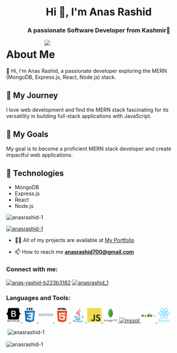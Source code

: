 



<h1 align="center">Hi 👋, I'm Anas Rashid</h1>
<h3 align="center">A passionate Software Developer from Kashmir🍁</h3>
<img align="right" width="400" src="https://media.tenor.com/NOYF3f82b_gAAAAC/programmer.gif"/>

  <div>
    <h1>About Me</h1>
  <p>👋 Hi, I'm Anas Rashid, a passionate developer exploring the MERN (MongoDB, Express.js, React, Node.js) stack.</p>
  
  <h2>🚀 My Journey</h2>
  <p>I love web development and find the MERN stack fascinating for its versatility in building full-stack applications with JavaScript.</p>
  
  <h2>🎯 My Goals</h2>
  <p>My goal is to become a proficient MERN stack developer and create impactful web applications.</p>
  
  <h2>🔧 Technologies</h2>
  <ul>
    <li>MongoDB</li>
    <li>Express.js</li>
    <li>React</li>
    <li>Node.js</li>
  </ul>
  </div>



<p align="left"> <img src="https://komarev.com/ghpvc/?username=anasrashid-1&label=Profile%20views&color=0e75b6&style=flat" alt="anasrashid-1" /> </p>

<p align="left"> <a href="https://github.com/ryo-ma/github-profile-trophy"><img src="https://github-profile-trophy.vercel.app/?username=anasrashid-1" alt="anasrashid-1" /></a> </p>

- 👨‍💻 All of my projects are available at [My Portfolio](anasrashid-1.github.io)

- 📫 How to reach me **anasrashid700@gmail.com**

<h3 align="left">Connect with me:</h3>
<p align="left">
<a href="https://linkedin.com/in/anas-rashid-b223b3182" target="blank"><img align="center" src="https://raw.githubusercontent.com/rahuldkjain/github-profile-readme-generator/master/src/images/icons/Social/linked-in-alt.svg" alt="anas-rashid-b223b3182" height="30" width="40" /></a>
<a href="https://instagram.com/anasrashid_1" target="blank"><img align="center" src="https://raw.githubusercontent.com/rahuldkjain/github-profile-readme-generator/master/src/images/icons/Social/instagram.svg" alt="anasrashid_1" height="30" width="40" /></a>
</p>

<h3 align="left">Languages and Tools:</h3>
<p align="left"> <a href="https://getbootstrap.com" target="_blank" rel="noreferrer"> <img src="https://raw.githubusercontent.com/devicons/devicon/master/icons/bootstrap/bootstrap-plain-wordmark.svg" alt="bootstrap" width="40" height="40"/> </a> <a href="https://www.w3schools.com/css/" target="_blank" rel="noreferrer"> <img src="https://raw.githubusercontent.com/devicons/devicon/master/icons/css3/css3-original-wordmark.svg" alt="css3" width="40" height="40"/> </a> <a href="https://expressjs.com" target="_blank" rel="noreferrer"> <img src="https://raw.githubusercontent.com/devicons/devicon/master/icons/express/express-original-wordmark.svg" alt="express" width="40" height="40"/> </a> <a href="https://www.w3.org/html/" target="_blank" rel="noreferrer"> <img src="https://raw.githubusercontent.com/devicons/devicon/master/icons/html5/html5-original-wordmark.svg" alt="html5" width="40" height="40"/> </a> <a href="https://www.java.com" target="_blank" rel="noreferrer"> <img src="https://raw.githubusercontent.com/devicons/devicon/master/icons/java/java-original.svg" alt="java" width="40" height="40"/> </a> <a href="https://developer.mozilla.org/en-US/docs/Web/JavaScript" target="_blank" rel="noreferrer"> <img src="https://raw.githubusercontent.com/devicons/devicon/master/icons/javascript/javascript-original.svg" alt="javascript" width="40" height="40"/> </a> <a href="https://www.mongodb.com/" target="_blank" rel="noreferrer"> <img src="https://raw.githubusercontent.com/devicons/devicon/master/icons/mongodb/mongodb-original-wordmark.svg" alt="mongodb" width="40" height="40"/> </a> <a href="https://www.microsoft.com/en-us/sql-server" target="_blank" rel="noreferrer"> <img src="https://www.svgrepo.com/show/303229/microsoft-sql-server-logo.svg" alt="mssql" width="40" height="40"/> </a> <a href="https://nodejs.org" target="_blank" rel="noreferrer"> <img src="https://raw.githubusercontent.com/devicons/devicon/master/icons/nodejs/nodejs-original-wordmark.svg" alt="nodejs" width="40" height="40"/> </a> <a href="https://reactjs.org/" target="_blank" rel="noreferrer"> <img src="https://raw.githubusercontent.com/devicons/devicon/master/icons/react/react-original-wordmark.svg" alt="react" width="40" height="40"/> </a> </p>

<p>&nbsp;<img align="center" src="https://github-readme-stats.vercel.app/api?username=anasrashid-1&show_icons=true&locale=en" alt="anasrashid-1" /></p>

<p><img align="center" src="https://github-readme-streak-stats.herokuapp.com/?user=anasrashid-1&" alt="anasrashid-1" /></p>
